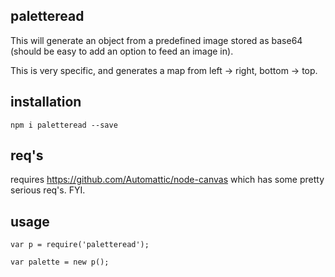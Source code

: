 ## paletteread

This will generate an object from a predefined image stored as base64 (should be easy to add an option to feed an image in).

This is very specific, and generates a map from left -> right, bottom -> top.

## installation

```npm i paletteread --save```

## req's

requires https://github.com/Automattic/node-canvas which has some pretty serious req's. FYI.

## usage

```
var p = require('paletteread');

var palette = new p();
